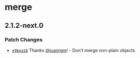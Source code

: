 # merge

## 2.1.2-next.0

### Patch Changes

- [`e9bea18`](https://github.com/swordev/merge/commit/e9bea183aa374810ab2262639e303eb0500e6790) Thanks [@juanrgm](https://github.com/juanrgm)! - Don't merge non-plain objects
